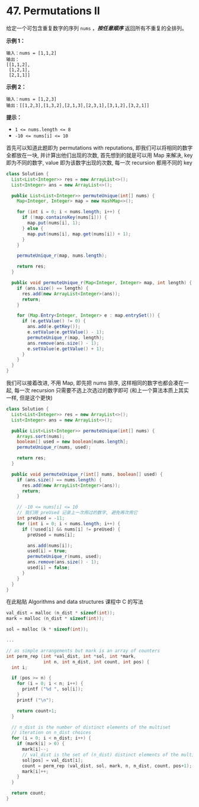# 47. Permutations II

给定一个可包含重复数字的序列 `nums` ，***按任意顺序*** 返回所有不重复的全排列。

 

**示例 1：**

```
输入：nums = [1,1,2]
输出：
[[1,1,2],
 [1,2,1],
 [2,1,1]]
```

**示例 2：**

```
输入：nums = [1,2,3]
输出：[[1,2,3],[1,3,2],[2,1,3],[2,3,1],[3,1,2],[3,2,1]]
```

 

**提示：**

-   `1 <= nums.length <= 8`
-   `-10 <= nums[i] <= 10`



首先可以知道此题即为 permutations with reputations, 即我们可以将相同的数字全都放在一块, 并计算出他们出现的次数, 首先想到的就是可以用 Map 来解决, key 即为不同的数字, value 即为该数字出现的次数, 每一次 recursion 都用不同的 key

```java
class Solution {
  List<List<Integer>> res = new ArrayList<>();
  List<Integer> ans = new ArrayList<>();

  public List<List<Integer>> permuteUnique(int[] nums) {
    Map<Integer, Integer> map = new HashMap<>();

    for (int i = 0; i < nums.length; i++) {
      if (!map.containsKey(nums[i])) {
        map.put(nums[i], 1);
      } else {
        map.put(nums[i], map.get(nums[i]) + 1);
      }
    }

    permuteUnique_r(map, nums.length);

    return res;
  }

  public void permuteUnique_r(Map<Integer, Integer> map, int length) {
    if (ans.size() == length) {
      res.add(new ArrayList<Integer>(ans));
      return;
    }

    for (Map.Entry<Integer, Integer> e : map.entrySet()) {
      if (e.getValue() != 0) {
        ans.add(e.getKey());
        e.setValue(e.getValue() - 1);
        permuteUnique_r(map, length);
        ans.remove(ans.size() - 1);
        e.setValue(e.getValue() + 1);
      }
    }
  }
}
```



我们可以接着改进, 不用 Map, 即先把 nums 排序, 这样相同的数字也都会凑在一起, 每一次 recursion 只需要不选上次选过的数字即可 (和上一个算法本质上其实一样, 但是这个更快)

```java
class Solution {
  List<List<Integer>> res = new ArrayList<>();
  List<Integer> ans = new ArrayList<>();

  public List<List<Integer>> permuteUnique(int[] nums) {
    Arrays.sort(nums);
    boolean[] used = new boolean[nums.length];
    permuteUnique_r(nums, used);

    return res;
  }

  public void permuteUnique_r(int[] nums, boolean[] used) {
    if (ans.size() == nums.length) {
      res.add(new ArrayList<Integer>(ans));
      return;
    }

    // -10 <= nums[i] <= 10
    // 我们用 preUsed 记录上一次用过的数字, 避免再次用它
    int preUsed = -11;
    for (int i = 0; i < nums.length; i++) {
      if (!used[i] && nums[i] != preUsed) {
        preUsed = nums[i];

        ans.add(nums[i]);
        used[i] = true;
        permuteUnique_r(nums, used);
        ans.remove(ans.size() - 1);
        used[i] = false;
      }
    }
  }
}
```



在此粘贴 Algorithms and data structures 课程中 C 的写法

```c
val_dist = malloc (n_dist * sizeof(int));
mark = malloc (n_dist * sizeof(int));

sol = malloc (k * sizeof(int));

...

// as simple arrangements but mark is an array of counters
int perm_rep (int *val_dist, int *sol, int *mark, 
              int n, int n_dist, int count, int pos) {
  int i;

  if (pos >= n) {
    for (i = 0; i < n; i++) {
      printf ("%d ", sol[i]);
    }
    printf ("\n");

    return count+1;
  }

  // n_dist is the number of distinct elements of the multiset
  // iteration on n_dist choices
  for (i = 0; i < n_dist; i++) {
    if (mark[i] > 0) {
      mark[i]--;
      // val_dist is the set of (n_dist) distinct elements of the multiset
      sol[pos] = val_dist[i];
      count = perm_rep (val_dist, sol, mark, n, n_dist, count, pos+1);
      mark[i]++;
    }
  }

  return count;
}

```